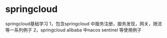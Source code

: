 # springcloud
springcloud基础学习
1，包含springcloud 中服务注册，服务发现，网关，限流等一系列例子
2，springcloud alibaba 中nacos sentinel 等使用例子
